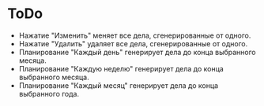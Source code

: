 # ToDo
- Нажатие "Изменить" меняет все дела, сгенерированные от одного.
- Нажатие "Удалить" удаляет все дела, сгенерированные от одного.
- Планирование "Каждый день" генерирует дела до конца выбранного месяца.
- Планирование "Каждую неделю" генерирует дела до конца выбранного месяца.
- Планирование "Каждый месяц" генерирует дела до конца выбранного года.
